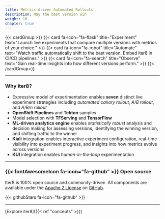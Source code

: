 ```yaml
---
title: Metrics-driven Automated Rollouts
description: May the best version win
weight: 10
chapter: true
---
```


{{< cardGroup >}}
  {{< card fa-icon="fa-flask" title="Experiment" text="Launch live experiments that compare multiple versions with metrics of your choice." >}}
  {{< card fa-icon="fa-robot" title="Automate" text="Watch traffic automatically shift to the best version. Embed iter8 in CI/CD pipelines." >}}
  {{< card fa-icon="fa-search" title="Observe" text="Gain real-time insights into how different versions perform." >}}
{{< /cardGroup>}}

***

### Why iter8?

* Expressive model of experimentation enables **seven** distinct live experiment strategies including *automated canary rollout*, *A/B rollout*, and *A/B/n rollout*
* **OpenShift Pipelines** and **Tekton** samples
* Model selection with **TFServing** and **TensorFlow**
* **ML-driven analytics engine** enables *statistically robust* analysis and decision making for assessing versions, identifying the winning version, and shifting traffic to the winner
* **Kiali** integration enables interactive experiment configuration, real-time visibility into experiment progress, and insights into how metrics evolve across versions
* **KUI** integration enables *human-in-the-loop* experimentation

***

### {{< fontAwesomeIcon fa-icon="fa-github" >}} Open source

Iter8 is 100% open source and community-driven. All components are available under the [Apache 2 License](https://www.apache.org/licenses/LICENSE-2.0) on [GitHub](https://github.com/iter8-tools).

{{< githubStars fa-icon="fa-github" >}}

***

[Explore iter8]({{< ref "concepts" >}})